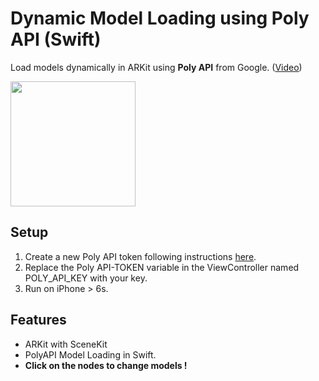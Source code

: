 # Dynamic Model Loading using Poly API (Swift)

Load models dynamically in ARKit using **Poly API** from Google. ([Video](https://streamable.com/obset))

<img src="poly.gif" width="200">

## Setup
1. Create a new Poly API token following instructions [here](https://developers.google.com/poly/develop/ios).
2. Replace the Poly API-TOKEN variable in the ViewController named POLY_API_KEY with your key.
3. Run on iPhone > 6s.

## Features
* ARKit with SceneKit
* PolyAPI Model Loading in Swift.
* **Click on the nodes to change models !**
